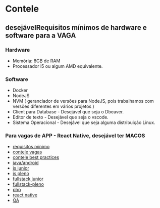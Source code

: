 # Contele

## desejávelRequisitos mínimos de hardware e software para a VAGA

### Hardware

- Memória: 8GB de RAM
- Processador i5 ou algum AMD equivalente. 

### Software
- Docker
- NodeJS
- NVM ( geranciador de versões para NodeJS, pois trabalhamos com versões diferentes em vários projetos ) 
- Client para Database  -  Desejável que seja o Dbeaver.
- Editor de texto - Desejável que seja o vscode. 
- Sistema Operacional - Desejável que seja alguma distribuição Linux. 

### Para vagas de APP - React Native, desejável ter MACOS

* [requisitos minimo](requisitos)
* [contele vagas](contele-vagas)
* [contele best practices](best-practices)
* [java/android](java-android)
* [js junior](js-junior)
* [js pleno](js-pleno)
* [fullstack junior](fullstack-junior)
* [fullstack-pleno](fullstack-pleno)
* [php](php)
* [react native](react-native)
* [QA](QA)

